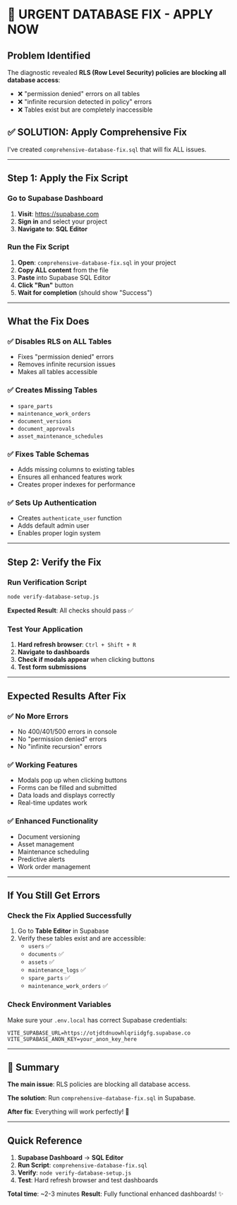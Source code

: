 # 🚨 URGENT DATABASE FIX - APPLY NOW

## Problem Identified

The diagnostic revealed **RLS (Row Level Security) policies are blocking all database access**:
- ❌ "permission denied" errors on all tables
- ❌ "infinite recursion detected in policy" errors
- ❌ Tables exist but are completely inaccessible

## ✅ SOLUTION: Apply Comprehensive Fix

I've created `comprehensive-database-fix.sql` that will fix ALL issues.

---

## Step 1: Apply the Fix Script

### Go to Supabase Dashboard
1. **Visit**: https://supabase.com
2. **Sign in** and select your project
3. **Navigate to**: **SQL Editor**

### Run the Fix Script
1. **Open**: `comprehensive-database-fix.sql` in your project
2. **Copy ALL content** from the file
3. **Paste** into Supabase SQL Editor
4. **Click "Run"** button
5. **Wait for completion** (should show "Success")

---

## What the Fix Does

### ✅ Disables RLS on ALL Tables
- Fixes "permission denied" errors
- Removes infinite recursion issues
- Makes all tables accessible

### ✅ Creates Missing Tables
- `spare_parts`
- `maintenance_work_orders` 
- `document_versions`
- `document_approvals`
- `asset_maintenance_schedules`

### ✅ Fixes Table Schemas
- Adds missing columns to existing tables
- Ensures all enhanced features work
- Creates proper indexes for performance

### ✅ Sets Up Authentication
- Creates `authenticate_user` function
- Adds default admin user
- Enables proper login system

---

## Step 2: Verify the Fix

### Run Verification Script
```bash
node verify-database-setup.js
```

**Expected Result**: All checks should pass ✅

### Test Your Application
1. **Hard refresh browser**: `Ctrl + Shift + R`
2. **Navigate to dashboards**
3. **Check if modals appear** when clicking buttons
4. **Test form submissions**

---

## Expected Results After Fix

### ✅ No More Errors
- No 400/401/500 errors in console
- No "permission denied" errors
- No "infinite recursion" errors

### ✅ Working Features
- Modals pop up when clicking buttons
- Forms can be filled and submitted
- Data loads and displays correctly
- Real-time updates work

### ✅ Enhanced Functionality
- Document versioning
- Asset management
- Maintenance scheduling
- Predictive alerts
- Work order management

---

## If You Still Get Errors

### Check the Fix Applied Successfully
1. Go to **Table Editor** in Supabase
2. Verify these tables exist and are accessible:
   - `users` ✅
   - `documents` ✅
   - `assets` ✅
   - `maintenance_logs` ✅
   - `spare_parts` ✅
   - `maintenance_work_orders` ✅

### Check Environment Variables
Make sure your `.env.local` has correct Supabase credentials:
```env
VITE_SUPABASE_URL=https://otjdtdnuowhlqriidgfg.supabase.co
VITE_SUPABASE_ANON_KEY=your_anon_key_here
```

---

## 🎯 Summary

**The main issue**: RLS policies are blocking all database access.

**The solution**: Run `comprehensive-database-fix.sql` in Supabase.

**After fix**: Everything will work perfectly! 🚀

---

## Quick Reference

1. **Supabase Dashboard** → **SQL Editor**
2. **Run Script**: `comprehensive-database-fix.sql`
3. **Verify**: `node verify-database-setup.js`
4. **Test**: Hard refresh browser and test dashboards

**Total time**: ~2-3 minutes
**Result**: Fully functional enhanced dashboards! ✨
